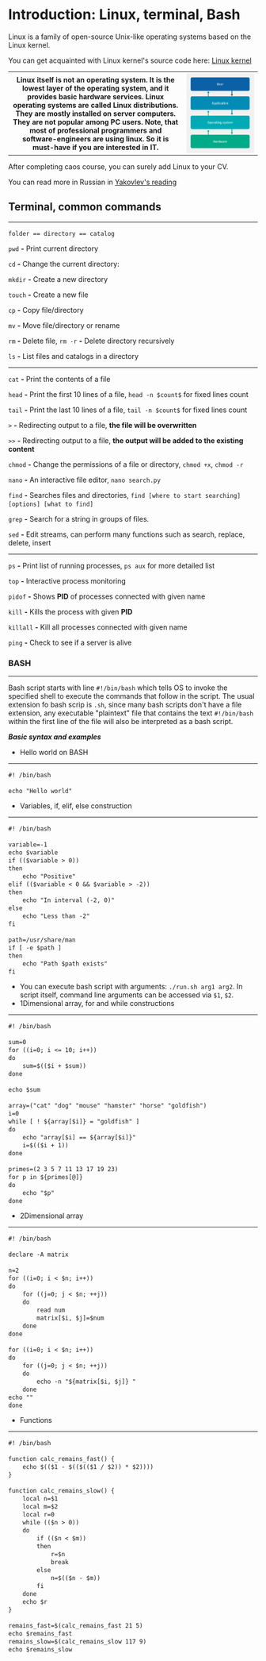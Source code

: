 # Introduction:  Linux, terminal, Bash


Linux is a family of open-source Unix-like operating systems based on the Linux kernel.

You can get acquainted with Linux kernel's source code here:
[Linux kernel](https://github.com/torvalds/linux)


<table width=100%> <tr>
    <th width=70%> Linux itself is not an operating system. It is the lowest layer of the operating system, and it provides basic hardware services. Linux operating systems are called Linux distributions. They are mostly installed on server computers. They are not popular among PC users. Note, that most of professional programmers and software-engineers are using linux. So it is must-have if you are interested in IT.
    </th> <th> <img src="os_layer.png" width="170"  height="160" align="right"> </th>
 </table>

After completing caos course, you can surely add Linux to your CV.

You can read more in Russian in [Yakovlev's reading](https://github.com/victor-yacovlev/fpmi-caos/blob/master/practice/linux_basics/intro.md)

## <a name="terminal"></a> Terminal, common commands

---
    folder == directory == catalog

`pwd` __-__ Print current directory

`cd`  __-__ Change the current directory:

`mkdir` __-__ Create a new directory

`touch` __-__ Create a new file

`cp` __-__ Copy file/directory

`mv` __-__ Move file/directory or rename

`rm` __-__ Delete file, `rm -r` __-__ Delete directory recursively

`ls` __-__ List files and catalogs in а directory

--------------------------------------

`cat` __-__ Print the contents of a file

`head` __-__ Print the first 10 lines of a file, `head -n $count$` for fixed lines count

`tail` __-__ Print the last 10 lines of a file, `tail -n $count$` for fixed lines count

`>` __-__ Redirecting output to a file, **the file will be overwritten**

`>>` __-__ Redirecting output to a file, **the output will be added to the existing content**

`chmod` __-__ Change the permissions of a file or directory, `chmod +x`, `chmod -r`

`nano` __-__ An interactive file editor, `nano search.py`

`find` __-__ Searches files and directories, `find [where to start searching] [options] [what to find]`

`grep` __-__ Search for a string in groups of files.

`sed` __-__ Edit streams, can perform many functions such as search, replace, delete, insert

---------------------------------------

`ps` __-__ Print list of running processes, `ps aux` for more detailed list

`top` __-__ Interactive process monitoring

`pidof` __-__ Shows __PID__ of processes connected with given name

`kill` __-__ Kills the process with given __PID__

`killall` __-__ Kill all processes connected with given name

`ping` __-__ Check to see if a server is alive


### <a name="terminal"></a> BASH
-------------------------

Bash script starts with line `#!/bin/bash` which tells OS to invoke the specified shell to execute the commands that follow in the script. The usual extension fo bash scrip is `.sh`, since many bash scripts don't have a file extension, any executable "plaintext" file that contains the text `#!/bin/bash` within the first line of the file will also be interpreted as a bash script.

_**Basic syntax and examples**_

- Hello world on BASH
-----------------------

    #! /bin/bash

    echo "Hello world"

- Variables, if, elif, else construction
------------------


    #! /bin/bash

    variable=-1
    echo $variable
    if (($variable > 0))
    then
        echo "Positive"
    elif (($variable < 0 && $variable > -2))
    then
        echo "In interval (-2, 0)"
    else
        echo "Less than -2"
    fi

    path=/usr/share/man
    if [ -e $path ]
    then
        echo "Path $path exists"
    fi

- You can execute bash script with arguments: `./run.sh arg1 arg2`. In script itself, command line arguments can be accessed via `$1`, `$2`.
- 1Dimensional array, for and while constructions
-----------------------------------------------
    #! /bin/bash

    sum=0
    for ((i=0; i <= 10; i++))
    do
        sum=$(($i + $sum))
    done

    echo $sum

    array=("cat" "dog" "mouse" "hamster" "horse" "goldfish")
    i=0
    while [ ! ${array[$i]} = "goldfish" ]
    do
        echo "array[$i] == ${array[$i]}"
        i=$(($i + 1))
    done

    primes=(2 3 5 7 11 13 17 19 23)
    for p in ${primes[@]}
    do
        echo "$p"
    done

- 2Dimensional array
- ---------------------------------------

    #! /bin/bash

    declare -A matrix

    n=2
    for ((i=0; i < $n; i++))
    do
        for ((j=0; j < $n; ++j))
        do
            read num
            matrix[$i, $j]=$num
        done
    done

    for ((i=0; i < $n; i++))
    do
        for ((j=0; j < $n; ++j))
        do
            echo -n "${matrix[$i, $j]} "
        done
    echo ""
    done

- Functions
-------------------------------------------

    #! /bin/bash

    function calc_remains_fast() {
        echo $(($1 - $(($(($1 / $2)) * $2))))
    }

    function calc_remains_slow() {
        local n=$1
        local m=$2
        local r=0
        while (($n > 0))
        do
            if (($n < $m))
            then
                r=$n
                break
            else
                n=$(($n - $m))
            fi
        done
        echo $r
    }

    remains_fast=$(calc_remains_fast 21 5)
    echo $remains_fast
    remains_slow=$(calc_remains_slow 117 9)
    echo $remains_slow

